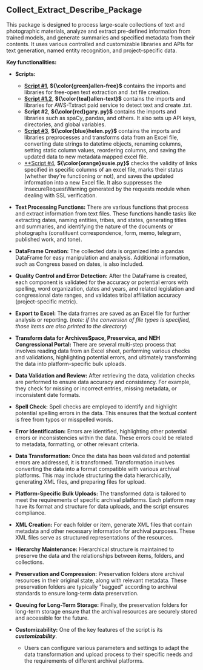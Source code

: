 ## Collect_Extract_Describe_Package

This package is designed to process large-scale collections of text and photographic materials, analyze and extract pre-defined information from trained models, and generate summaries and specified metadata from their contents. It uses various controlled and customizable libraries and APIs for text generation, named entity recognition, and project-specific data. 

**Key functionalities:**

* **Scripts:**
    * [**Script #1**](https://github.com/prys0000/congressional-portal-project/blob/d7b4b6fa094744b69b3e2341df11d8d29f1877b5/workflows/Collect_Extract_Describe_Package/allen-free.py), **${\color{green}allen-free}$** contains the imports and libraries for free-open text extraction and .txt file creation.
    * [**Script #1.2**](https://github.com/prys0000/congressional-portal-project/blob/4055ff56fccefa223ea09bf7169726b3bad37a0d/workflows/Collect_Extract_Describe_Package/allen-text.py), **${\color{teal}allen-text}$** contains the imports and libraries for AWS-Txtract paid service to detect text and create .txt.
    * **Script #2**, **${\color{red}gary. py}$** contains the imports and libraries such as spaCy, pandas, and others. It also sets up API keys, directories, and global variables.
    * [**Script #3**](https://github.com/prys0000/congressional-portal-project/blob/4055ff56fccefa223ea09bf7169726b3bad37a0d/workflows/Collect_Extract_Describe_Package/helen.py), **${\color{blue}helen.py}$** contains the imports and libraries preprocesses and transforms data from an Excel file, converting date strings to datetime objects, renaming columns, setting static column values, reordering columns, and saving the updated data to new metadata mapped excel file.
    * [**Script #4](https://github.com/prys0000/congressional-portal-project/blob/4055ff56fccefa223ea09bf7169726b3bad37a0d/workflows/Collect_Extract_Describe_Package/susie.py), **${\color{orange}susie.py}$** checks the validity of links specified in specific columns of an excel file, marks their status (whether they're functioning or not), and saves the updated information into a new Excel file. It also suppresses the InsecureRequestWarning generated by the requests module when dealing with SSL verification.

* **Text Processing Functions:**  There are various functions that process and extract information from text files. These functions handle tasks like extracting dates, naming entities, tribes, and states, generating titles and summaries, and identifying the nature of the documents or photographs (constituent correspondence, form, memo, telegram, published work, and tone).

* **DataFrame Creation:**  The collected data is organized into a pandas DataFrame for easy manipulation and analysis. Additional information, such as Congress based on dates, is also included.

* **Quality Control and Error Detection:** After the DataFrame is created, each component is validated for the accuracy or potential errors with spelling, word organization, dates and years, and related legislation and congressional date ranges, and validates tribal affiliation accuracy (project-specific metric).

* **Export to Excel:**  The data frames are saved as an Excel file for further analysis or reporting. (*note: if the conversion of file types is specified, those items are also printed to the directory*)

* **Transform data for ArchivesSpace, Preservica, and NEH Congressional Portal:** There are several multi-step process that involves reading data from an Excel sheet, performing various checks and validations, highlighting potential errors, and ultimately transforming the data into platform-specific bulk uploads.

* **Data Validation and Review:**  After retrieving the data, validation checks are performed to ensure data accuracy and consistency. For example, they check for missing or incorrect entries, missing metadata, or inconsistent date formats.

* **Spell Check:**  Spell checks are employed to identify and highlight potential spelling errors in the data. This ensures that the textual content is free from typos or misspelled words.

* **Error Identification:** Errors are identified, highlighting other potential errors or inconsistencies within the data. These errors could be related to metadata, formatting, or other relevant criteria.

* **Data Transformation:** Once the data has been validated and potential errors are addressed, it is transformed. Transformation involves converting the data into a format compatible with various archival platforms. This may include structuring the data hierarchically, generating XML files, and preparing files for upload.

* **Platform-Specific Bulk Uploads:**  The transformed data is tailored to meet the requirements of specific archival platforms. Each platform may have its format and structure for data uploads, and the script ensures compliance.

* **XML Creation:**  For each folder or item, generate XML files that contain metadata and other necessary information for archival purposes. These XML files serve as structured representations of the resources.

* **Hierarchy Maintenance:** Hierarchical structure is maintained to preserve the data and the relationships between items, folders, and collections.

* **Preservation and Compression:**  Preservation folders store archival resources in their original state, along with relevant metadata. These preservation folders are typically "bagged" according to archival standards to ensure long-term data preservation.

* **Queuing for Long-Term Storage:**  Finally, the preservation folders for long-term storage ensure that the archival resources are securely stored and accessible for the future.

* **Customizability:**  One of the key features of the script is its ***customizability***.
    * Users can configure various parameters and settings to adapt the data transformation and upload process to their specific needs and the requirements of different archival platforms.

